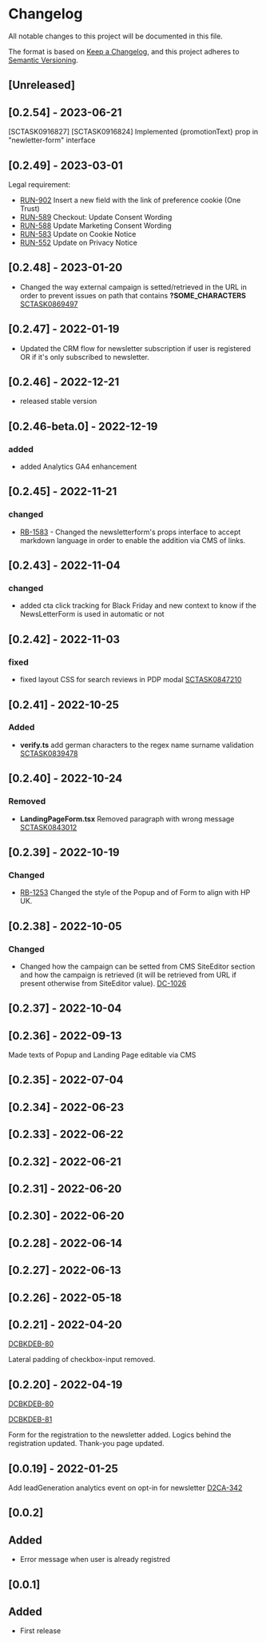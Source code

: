 # Changelog

All notable changes to this project will be documented in this file.

The format is based on [Keep a Changelog](https://keepachangelog.com/en/1.0.0/),
and this project adheres to [Semantic Versioning](https://semver.org/spec/v2.0.0.html).

## [Unreleased]
## [0.2.54] - 2023-06-21
[SCTASK0916827]
[SCTASK0916824]
Implemented {promotionText} prop in "newletter-form" interface 
## [0.2.49] - 2023-03-01

Legal requirement:
- [RUN-902](https://whirlpoolgtm.atlassian.net/browse/RUN-902) Insert a new field with the link of preference cookie (One Trust) 
- [RUN-589](https://whirlpoolgtm.atlassian.net/browse/RUN-589) Checkout: Update Consent Wording
- [RUN-588](https://whirlpoolgtm.atlassian.net/browse/RUN-588) Update Marketing Consent Wording
- [RUN-583](https://whirlpoolgtm.atlassian.net/browse/RUN-583) Update on Cookie Notice
- [RUN-552](https://whirlpoolgtm.atlassian.net/browse/RUN-552) Update on Privacy Notice 

## [0.2.48] - 2023-01-20

- Changed the way external campaign is setted/retrieved in the URL in order to prevent issues on path that contains **?SOME_CHARACTERS** [SCTASK0869497](https://whirlpool.service-now.com/nav_to.do?uri=sc_task.do?sys_id=b1be00414760a910e8e97161e36d43c9)

## [0.2.47] - 2022-01-19

- Updated the CRM flow for newsletter subscription if user is registered OR if it's only subscribed to newsletter.

## [0.2.46] - 2022-12-21

- released stable version

## [0.2.46-beta.0] - 2022-12-19

### added

- added Analytics GA4 enhancement

## [0.2.45] - 2022-11-21

### changed

- [RB-1583](https://whirlpoolgtm.atlassian.net/browse/RB-1583) - Changed the newsletterform's props interface to accept markdown language in order to enable the addition via CMS of links.

## [0.2.43] - 2022-11-04

### changed

- added cta click tracking for Black Friday and new context to know if the NewsLetterForm is used in automatic or not

## [0.2.42] - 2022-11-03

### fixed

- fixed layout CSS for search reviews in PDP modal [SCTASK0847210](https://whirlpool.service-now.com/nav_to.do?uri=sc_task.do?sys_id=e293912397f615505b0eb9bfe153afce%26sysparm_view=RPTa5d3abe347d0d5d4c6415701e36d43c3)

## [0.2.41] - 2022-10-25

### Added

- **verify.ts** add german characters to the regex name surname validation [SCTASK0839478](https://whirlpool.service-now.com/nav_to.do?uri=sc_task.do?sys_id=7d661bc887225954e4dc53d73cbb3536%26sysparm_view=RPTa5d3abe347d0d5d4c6415701e36d43c3)

## [0.2.40] - 2022-10-24

### Removed

- **LandingPageForm.tsx** Removed paragraph with wrong message [SCTASK0843012](https://whirlpool.service-now.com/nav_to.do?uri=%2Fsc_task.do%3Fsys_id%3D7e16a94b47e259d43bb30272e36d43a9)

## [0.2.39] - 2022-10-19

### Changed

- [RB-1253](https://whirlpoolgtm.atlassian.net/browse/RB-1253) Changed the style of the Popup and of Form to align with HP UK.

## [0.2.38] - 2022-10-05

### Changed

- Changed how the campaign can be setted from CMS SiteEditor section and how the campaign is retrieved (it will be retrieved from URL if present otherwise from SiteEditor value).
  [DC-1026](https://whirlpoolgtm.atlassian.net/browse/DC-1026)

## [0.2.37] - 2022-10-04

## [0.2.36] - 2022-09-13

Made texts of Popup and Landing Page editable via CMS

## [0.2.35] - 2022-07-04

## [0.2.34] - 2022-06-23

## [0.2.33] - 2022-06-22

## [0.2.32] - 2022-06-21

## [0.2.31] - 2022-06-20

## [0.2.30] - 2022-06-20

## [0.2.28] - 2022-06-14

## [0.2.27] - 2022-06-13

## [0.2.26] - 2022-05-18

## [0.2.21] - 2022-04-20

[DCBKDEB-80](https://whirlpoolgtm.atlassian.net/browse/DCBKDEB-80)

Lateral padding of checkbox-input removed.

## [0.2.20] - 2022-04-19

[DCBKDEB-80](https://whirlpoolgtm.atlassian.net/browse/DCBKDEB-80)

[DCBKDEB-81](https://whirlpoolgtm.atlassian.net/browse/DCBKDEB-81)

Form for the registration to the newsletter added. Logics behind the registration updated. Thank-you page updated.

## [0.0.19] - 2022-01-25

Add leadGeneration analytics event on opt-in for newsletter [D2CA-342](https://whirlpoolgtm.atlassian.net/browse/D2CA-342)

## [0.0.2]

## Added

- Error message when user is already registred

## [0.0.1]

## Added

- First release
